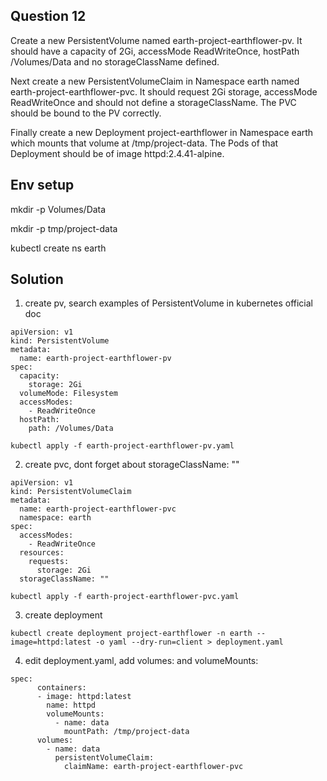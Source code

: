 ## Question 12

Create a new PersistentVolume named earth-project-earthflower-pv. It should have a capacity of 2Gi, accessMode ReadWriteOnce, hostPath /Volumes/Data and no storageClassName defined.

Next create a new PersistentVolumeClaim in Namespace earth named earth-project-earthflower-pvc. It should request 2Gi storage, accessMode ReadWriteOnce and should not define a storageClassName. The PVC should be bound to the PV correctly.

Finally create a new Deployment project-earthflower in Namespace earth which mounts that volume at /tmp/project-data. The Pods of that Deployment should be of image httpd:2.4.41-alpine.

## Env setup

mkdir -p Volumes/Data

mkdir -p tmp/project-data

kubectl create ns earth

## Solution
1. create pv, search examples of PersistentVolume in kubernetes official doc

```
apiVersion: v1
kind: PersistentVolume
metadata:
  name: earth-project-earthflower-pv 
spec:
  capacity:
    storage: 2Gi
  volumeMode: Filesystem
  accessModes:
    - ReadWriteOnce
  hostPath:
    path: /Volumes/Data
```

```
kubectl apply -f earth-project-earthflower-pv.yaml
```

2. create pvc, dont forget about storageClassName: ""

```
apiVersion: v1
kind: PersistentVolumeClaim
metadata:
  name: earth-project-earthflower-pvc
  namespace: earth
spec:
  accessModes:
    - ReadWriteOnce
  resources:
    requests:
      storage: 2Gi
  storageClassName: ""
```

```
kubectl apply -f earth-project-earthflower-pvc.yaml
```

3. create deployment

```
kubectl create deployment project-earthflower -n earth --image=httpd:latest -o yaml --dry-run=client > deployment.yaml
```

4. edit deployment.yaml, add volumes: and volumeMounts:
```
spec:
      containers:
      - image: httpd:latest
        name: httpd
        volumeMounts:
          - name: data
            mountPath: /tmp/project-data
      volumes:
        - name: data
          persistentVolumeClaim:
            claimName: earth-project-earthflower-pvc
```

